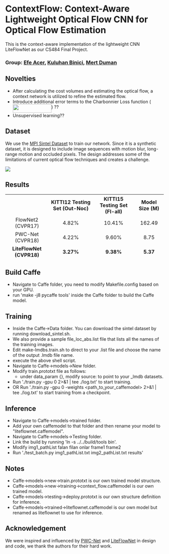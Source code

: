 # ContextFlow: Context-Aware Lightweight Optical Flow CNN for Optical Flow Estimation

This is the context-aware implementation of the lightweight CNN LiteFlowNet as our CS484 Final Project.

### Group: [Efe Acer](https://github.com/efeacer), [Kuluhan Binici](https://github.com/kuluhan), [Mert Duman](https://github.com/MertDuman)

## Novelties
- After calculating the cost volumes and estimating the optical flow, a context network is utilized to refine the estimated flow.
- Introduce additional error terms to the Charbonnier Loss function (<img src="/tex/5bed07659f226b5a24730c6ffa8700e4.svg?invert_in_darkmode&sanitize=true" align=middle width=122.72769794999998pt height=26.76175259999998pt/>) ??
- Unsupervised learning??

## Dataset
We use the [MPI Sintel Dataset](http://sintel.is.tue.mpg.de/) to train our network. Since it is a synthetic dataset, it is designed to include image sequences with motion blur, long-range motion and occluded pixels. The design addresses some of the limitations of current optical flow techniques and creates a challenge.

![](images/combined.gif)

## Results
<table>
<thead>
<tr>
<th align="center"></th>
<th align="center">KITTI12 Testing Set (Out-Noc)</th>
<th align="center">KITTI15 Testing Set (Fl-all)</th>
<th align="center">Model Size (M)</th>
</tr>
<tr>
<td align="center">FlowNet2 (CVPR17)</td>
<td align="center">4.82%</td>
<td align="center">10.41%</td>
<td align="center">162.49</td>
<tr>
<td align="center">PWC-Net (CVPR18)</td>
<td align="center">4.22%</td>
<td align="center">9.60%</td>
<td align="center">8.75</td>
</tr>  
<tr>
<td align="center"><strong>LiteFlowNet (CVPR18)</strong></td>
<td align="center"><strong>3.27%</strong></td>
<td align="center"><strong>9.38%</strong></td>
<td align="center"><strong>5.37</strong></td>
</tr>    
</tbody></table>

## Build Caffe
- Navigate to Caffe folder, you need to modify Makefile.config based on your GPU.
- run 'make -j8 pycaffe tools' inside the Caffe folder to build the Caffe model.

## Training
- Inside the Caffe->Data folder. You can download the sintel dataset by running download_sintel.sh.
- We also provide a sample file_loc_abs.list file that lists all the names of the training images.
- Edit make-lmdbs.train.sh to direct to your .list file and choose the name of the output .lmdb file name.
- execute the above shell script.
- Navigate to Caffe->models->New folder.
- Modify train.prototxt file as follows:
    - under data_param {}, modify source: to point to your _lmdb datasets.
- Run './train.py -gpu 0 2>&1 | tee ./log.txt' to start training.
- OR Run './train.py -gpu 0 -weights <path_to_your_caffemodel> 2>&1 | tee ./log.txt' to start training from a checkpoint.

## Inference
- Navigate to Caffe->models->trained folder.
- Add your own caffemodel to that folder and then rename your model to "liteflownet.caffemodel".
- Navigate to Caffe->models->Testing folder.
- Link the build by running 'ln -s ../../build/tools bin'.
- Modify img1_pathList falan filan onlar frame1 frame2
- Run './test_batch.py img1_pathList.txt img2_pathList.txt results'

## Notes
- Caffe->models->new->train.prototxt is our own trained model structure.
- Caffe->models->new->training->context_flow.caffemodel is our own trained model.
- Caffe->models->testing->deploy.prototxt is our own structure definition for inference.
- Caffe->models->trained->liteflownet.caffemodel is our own model but renamed as liteflownet to use for inference.

## Acknowledgement
We were inspired and influenced by [PWC-Net](https://github.com/NVlabs/PWC-Net) and [LiteFlowNet](https://github.com/twhui/LiteFlowNet) in design and code, we thank the authors for their hard work.

